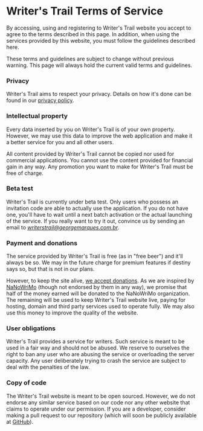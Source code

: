 # Writer's Trail Terms of Service

By accessing, using and registering to Writer's Trail website you accept to agree to the terms described in this page. In addition, when using the services provided by this website, you must follow the guidelines described here.

These terms and guidelines are subject to change without previous warning. This page will always hold the current valid terms and guidelines.

### Privacy

Writer's Trail aims to respect your privacy. Details on how it's done can be found in our [privacy policy](/privacy).

### Intellectual property

Every data inserted by you on Writer's Trail is of your own property. However, we may use this data to improve the web application and make it a better service for you and all other users.

All content provided by Writer's Trail cannot be copied nor used for commercial applications. You cannot use the content provided for financial gain in any way. Any promotion you want to make for Writer's Trail must be free of charge.

### Beta test

Writer's Trail is currently under beta test. Only users who possess an invitation code are able to actually use the application. If you do not have one, you'll have to wait until a next batch activation or the actual launching of the service. If you really want to try it out, convince us by sending an email to *writerstrail@georgemarques.com.br*.

### Payment and donations

The service provided by Writer's Trail is free (as in "free beer") and it'll always be so. We may in the future charge for premium features if destiny says so, but that is not in our plans.

However, to keep the site alive, [we accept donations](/donations). As we are inspired by [NaNoWriMo](http://nanowrimo.org) (though not endorsed by them in any way), we promise that half of the money earned will be donated to the NaNoWriMo organization. The remaining will be used to keep Writer's Trail website live, paying for hosting, domain and third party services used to operate fully. We may also use this money to improve the quality of the website.

### User obligations

Writer's Trail provides a service for writers. Such service is meant to be used in a fair way and should not be abused. We reserve to ourselves the right to ban any user who are abusing the service or overloading the server capacity. Any user deliberately trying to crash the service are subject to deal with the penalties of the law.

### Copy of code

The Writer's Trail website is meant to be open sourced. However, we do not endorse any similar service based on our code nor any other website that claims to operate under our permission. If you are a developer, consider making a pull request to our repository (which will soon be publicly available at [GitHub](http://github.com/flikore/writerstrail)).